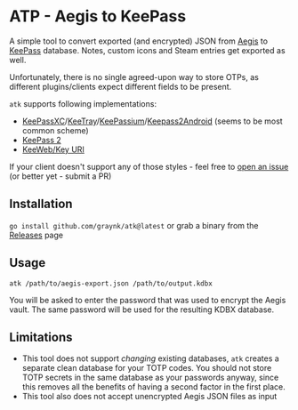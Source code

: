 # ATP - Aegis to KeePass

A simple tool to convert exported (and encrypted) JSON from [Aegis](https://getaegis.app/) to [KeePass](https://keepass.info/download.html) database. 
Notes, custom icons and Steam entries get exported as well.

Unfortunately, there is no single agreed-upon way to store OTPs, as different plugins/clients expect different fields to be present.

`atk` supports following implementations:
* [KeePassXC](https://keepassxc.org/)/[KeeTray](https://github.com/KeeTrayTOTP/KeeTrayTOTP)/[KeePassium](https://keepassium.com/)/[Keepass2Android](https://github.com/PhilippC/keepass2android) (seems to be most common scheme)
* [KeePass 2](https://keepass.info/help/base/placeholders.html#otp)
* [KeeWeb/Key URI](https://github.com/google/google-authenticator/wiki/Key-Uri-Format)

If your client doesn't support any of those styles - feel free to [open an issue](https://github.com/graynk/atk/issues/new) (or better yet - submit a PR)

## Installation
`go install github.com/graynk/atk@latest` or grab a binary from the [Releases](https://github.com/graynk/atk/releases) page

## Usage
`atk /path/to/aegis-export.json /path/to/output.kdbx`

You will be asked to enter the password that was used to encrypt the Aegis vault. The same password will be used for the resulting KDBX database.

## Limitations
* This tool does not support _changing_ existing databases, `atk` creates a separate clean database for your TOTP codes. You should not store TOTP secrets in the same database as your passwords anyway, since this removes all the benefits of having a second factor in the first place.
* This tool also does not accept unencrypted Aegis JSON files as input
